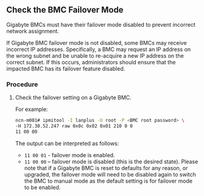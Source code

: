 ## Check the BMC Failover Mode

Gigabyte BMCs must have their failover mode disabled to prevent incorrect network assignment.

If Gigabyte BMC failover mode is not disabled, some BMCs may receive incorrect IP addresses. Specifically, a BMC may request an IP address on the wrong subnet and be unable to re-acquire a new IP address on the correct subnet. If this occurs, administrators should ensure that the impacted BMC has its failover feature disabled.

### Procedure

1.  Check the failover setting on a Gigabyte BMC.

    For example:

    ```bash
    ncn-m001# ipmitool -I lanplus -U root -P <BMC root password> \
    -H 172.30.52.247 raw 0x0c 0x02 0x01 210 0 0
    11 00 00
    ```

    The output can be interpreted as follows:

    -   `11 00 01` - failover mode is enabled.
    -   `11 00 00` – failover mode is disabled \(this is the desired state\).
    Please note that if a Gigabyte BMC is reset to defaults for any reason, or upgraded, the failover mode will need to be disabled again to switch the BMC to manual mode as the default setting is for failover mode to be enabled.




